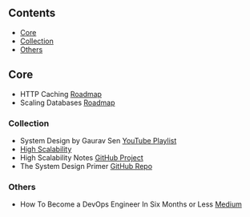 ## Contents

* [Core](#core)
* [Collection](#collection)
* [Others](#others)

## Core
* HTTP Caching [Roadmap](https://roadmap.sh/guides/http-caching)
* Scaling Databases [Roadmap](https://roadmap.sh/guides/scaling-databases)

### Collection

* System Design by Gaurav Sen [YouTube Playlist](https://www.youtube.com/playlist?list=PLMCXHnjXnTnvo6alSjVkgxV-VH6EPyvoX)
* [High Scalability](http://highscalability.com/)
* High Scalability Notes [GitHub Project](https://github.com/mgp/book-notes/blob/master/high-scalability-notes.markdown)
* The System Design Primer [GitHub Repo](https://github.com/donnemartin/system-design-primer)

### Others

* How To Become a DevOps Engineer In Six Months or Less [Medium](https://medium.com/@devfire/how-to-become-a-devops-engineer-in-six-months-or-less-366097df7737)
